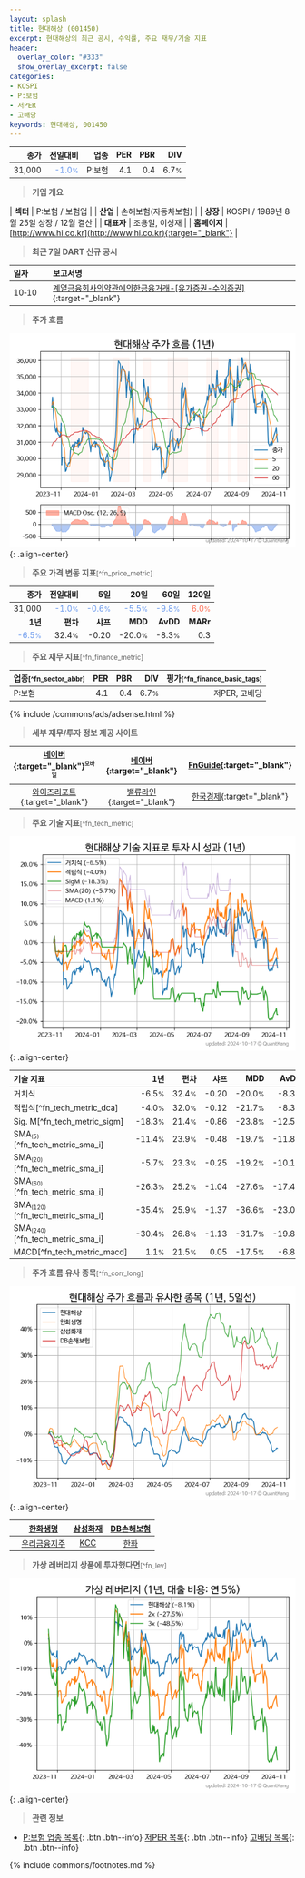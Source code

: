 ```yaml
---
layout: splash
title: 현대해상 (001450)
excerpt: 현대해상의 최근 공시, 수익률, 주요 재무/기술 지표
header:
  overlay_color: "#333"
  show_overlay_excerpt: false
categories:
- KOSPI
- P:보험
- 저PER
- 고배당
keywords: 현대해상, 001450
---
```


| **종가** | **전일대비** | **업종** | **PER** | **PBR** | **DIV** |
| -------: | -----------: | -------: | ------: | ------: | ------: |
| 31,000 | <span style="color: cornflowerblue">-1.0<small>%</small></span> | P:보험 | 4.1 | 0.4 | 6.7<small>%</small> |

<!-- more -->


> **기업 개요**<a id="company"></a>

| <span style="white-space:nowrap;">**섹터**</span> | P:보험 / 보험업 |
| <span style="white-space:nowrap;">**산업**</span> | 손해보험(자동차보험) |
| <span style="white-space:nowrap;">**상장**</span> | KOSPI / 1989년 8월 25일 상장 / 12월 결산 |
| <span style="white-space:nowrap;">**대표자**</span> | 조용일, 이성재 |
| <span style="white-space:nowrap;">**홈페이지**</span> | [http://www.hi.co.kr](http://www.hi.co.kr){:target="_blank"} |


> **최근 7일 DART 신규 공시**<a id="dart"></a>

| **일자** |      | **보고서명** |
| :------- | :--- | :----------- |
| 10&#x2011;10 | | [계열금융회사의약관에의한금융거래-[유가증권-수익증권]](https://dart.fss.or.kr/dsaf001/main.do?rcpNo=20241010000365){:target="_blank"} |


> **주가 흐름**<a id="price"></a>

![001450](/stock/images/001450.png){: .align-center}


> **주요 가격 변동 지표**<small>[^fn_price_metric]</small>

| **종가** | **전일대비** | **5일** | **20일** | **60일** | **120일** |
| -------: | -----------: | ------: | -------: | -------: | --------: |
| 31,000 | <span style="color: cornflowerblue">-1.0<small>%</small></span> | <span style="color: cornflowerblue">-0.6<small>%</small></span> | <span style="color: cornflowerblue">-5.5<small>%</small></span> | <span style="color: cornflowerblue">-9.8<small>%</small></span> | <span style="color: tomato">6.0<small>%</small></span> |
| **1년** | **편차** | **샤프** | **MDD** | **AvDD** | **MARr** |
| <span style="color: cornflowerblue">-6.5<small>%</small></span> | 32.4<small>%</small> | -0.20 | -20.0<small>%</small> | -8.3<small>%</small> | 0.3 |


> **주요 재무 지표**<small>[^fn_finance_metric]</small>

| **업종**<small>[^fn_sector_abbr]</small> | **PER** | **PBR** | **DIV** | **평가**<small>[^fn_finance_basic_tags]</small> |
| :--------------------------------------- | ------: | ------: | ------: | ----------------------------------------------: |
| P:보험 | 4.1 | 0.4 | 6.7<small>%</small> | 저PER, 고배당 |



{% include /commons/ads/adsense.html %}

> **세부 재무/투자 정보 제공 사이트**

| [네이버](https://m.stock.naver.com/domestic/stock/001450/finance/summary){:target="_blank"}<sup><small>모바일</small></sup> | [네이버](https://finance.naver.com/item/coinfo.naver?code=001450){:target="_blank"} | [FnGuide](https://comp.fnguide.com/SVO2/ASP/SVD_Invest.asp?gicode=A001450&MenuYn=Y){:target="_blank"} |
| :---: | :---: | :---: |
| [와이즈리포트](https://comp.wisereport.co.kr/company/c1040001.aspx?cmp_cd=001450){:target="_blank"} | [밸류라인](https://www.valueline.co.kr/finance/summary/001450){:target="_blank"} | [한국경제](https://markets.hankyung.com/stock/001450/financial-summary){:target="_blank"} |


> **주요 기술 지표**<small>[^fn_tech_metric]</small>


![001450](/stock/images/001450_tech.png){: .align-center}

| **기술 지표** | **1년** | **편차** | **샤프** | **MDD** | **AvDD** |
| :------------ | ------: | -----------: | -------: | ------: | -------: |
| 거치식 | -6.5<small>%</small> | 32.4<small>%</small> | -0.20 | -20.0<small>%</small> | -8.3<small>%</small> |
| 적립식[^fn_tech_metric_dca] | -4.0<small>%</small> | 32.0<small>%</small> | -0.12 | -21.7<small>%</small> | -8.3<small>%</small> |
| Sig. M[^fn_tech_metric_sigm] | -18.3<small>%</small> | 21.4<small>%</small> | -0.86 | -23.8<small>%</small> | -12.5<small>%</small> |
| SMA<small><sub>(5)</sub></small>[^fn_tech_metric_sma_i] | -11.4<small>%</small> | 23.9<small>%</small> | -0.48 | -19.7<small>%</small> | -11.8<small>%</small> |
| SMA<small><sub>(20)</sub></small>[^fn_tech_metric_sma_i] | -5.7<small>%</small> | 23.3<small>%</small> | -0.25 | -19.2<small>%</small> | -10.1<small>%</small> |
| SMA<small><sub>(60)</sub></small>[^fn_tech_metric_sma_i] | -26.3<small>%</small> | 25.2<small>%</small> | -1.04 | -27.6<small>%</small> | -17.4<small>%</small> |
| SMA<small><sub>(120)</sub></small>[^fn_tech_metric_sma_i] | -35.4<small>%</small> | 25.9<small>%</small> | -1.37 | -36.6<small>%</small> | -23.0<small>%</small> |
| SMA<small><sub>(240)</sub></small>[^fn_tech_metric_sma_i] | -30.4<small>%</small> | 26.8<small>%</small> | -1.13 | -31.7<small>%</small> | -19.8<small>%</small> |
| MACD[^fn_tech_metric_macd] | 1.1<small>%</small> | 21.5<small>%</small> | 0.05 | -17.5<small>%</small> | -6.8<small>%</small> |


> **주가 흐름 유사 종목**<a id="corr"></a><small>[^fn_corr_long]</small>

![001450](/stock/images/001450_corr.png){: .align-center}

|       | [한화생명](/088350/) | [삼성화재](/000810/) | [DB손해보험](/005830/) |
| :---: | :------------------------------------: | :------------------------------------: | :------------------------------------: |
|       | [우리금융지주](/316140/) | [KCC](/002380/) | [한화](/000880/) |


> **가상 레버리지 상품에 투자했다면**<a id="2x"></a><small>[^fn_lev]</small>

![001450](/stock/images/001450_2x.png){: .align-center}


> **관련 정보**

- [P:보험 업종 목록](/stats/sector/kospi_업종_보험_종목/){: .btn .btn--info} [저PER 목록](/fn/fn_low_per/){: .btn .btn--info} [고배당 목록](/fn/fn_high_div/){: .btn .btn--info}

{% include commons/footnotes.md %}